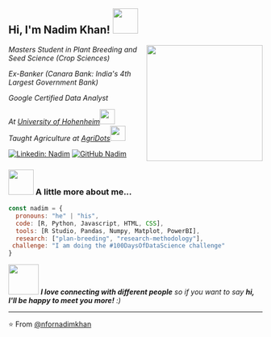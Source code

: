 <h2> Hi, I'm Nadim Khan! <img src="https://media.giphy.com/media/v1.Y2lkPTc5MGI3NjExenEwdGdxa3NvNXY3MnVrbTU1ejlqbnZ2dGM2NGx3Z3dmMG1jdXdlYyZlcD12MV9pbnRlcm5hbF9naWZfYnlfaWQmY3Q9Zw/2IudUHdI075HL02Pkk/giphy.gif" width="50"></h2>
<img align='right' src="https://media.giphy.com/media/ieyl9zmCjO4b4t6qoY/giphy.gif" width="230">
<p><em>Masters Student in Plant Breeding and Seed Science (Crop Sciences)</em></p> 
<p><em>Ex-Banker (Canara Bank: India's 4th Largest Government Bank)</em></p>
<p><em>Google Certified Data Analyst</em></p>
<p><em>At <a href="https://www.uni-hohenheim.de/en">University of Hohenheim</a><img src="https://media.giphy.com/media/fYSnHlufseco8Fh93Z/giphy.gif" width="30"></br>Taught Agriculture at <a href="https://agridots.com/">AgriDots</a><img src="https://media.giphy.com/media/WUlplcMpOCEmTGBtBW/giphy.gif" width="30"> </em></p>

[![Linkedin: Nadim](https://img.shields.io/badge/-nfornadim-blue?style=flat-square&logo=Linkedin&logoColor=white&link=https://www.linkedin.com/in/nfornadim/)](https://www.linkedin.com/in/nfornadim/)
[![GitHub Nadim](https://img.shields.io/github/followers/nfornadimkhan?label=follow&style=social)](https://github.com/nfornadimkhan)


### <img src="https://media.giphy.com/media/VgCDAzcKvsR6OM0uWg/giphy.gif" width="50"> A little more about me...  

```javascript
const nadim = {
  pronouns: "he" | "his",
  code: [R, Python, Javascript, HTML, CSS],
  tools: [R Studio, Pandas, Numpy, Matplot, PowerBI],
  research: ["plan-breeding", "research-methodology"],
 challenge: "I am doing the #100DaysOfDataScience challenge"
}
```

<img src="https://media.giphy.com/media/LnQjpWaON8nhr21vNW/giphy.gif" width="60"> <em><b>I love connecting with different people</b> so if you want to say <b>hi, I'll be happy to meet you more!</b> :)</em>

---

⭐️ From [@nfornadimkhan](https://github.com/nfornadimkhan)
